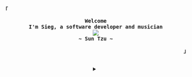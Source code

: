 
<!-- Profile -->
<p align="left"><strong><samp>「</samp></strong></p>
  <p align="center">
    <samp>
      <b>
        Welcome
      <br>
        I'm Sieg, a software developer and musician
      </b>
      <br>
        <image src="https://readme-typing-svg.herokuapp.com?color=80ccf9&font=Iosevka+medium&size=19&center=true&lines=In+the+midst+of+chaos;+++++++++++++++There+is+also+opportunity">
      <br>
      <b>
        ~ Sun Tzu ~
      </b>
    </samp>
  </p>
<p align="right"><strong><samp>」</samp></strong></p>

<br>

<details align="center">
<summary></summary>
<h2></h2><br>
<div align="center">

[![Sieg's github stats](https://github-readme-stats.vercel.app/api?username=JustZark&theme=dracula&show_icons=true)](https://github.com/anuraghazra/github-readme-stats) 

[![Top Langs](https://github-readme-stats.vercel.app/api/top-langs/?username=JustZark&layout=compact&theme=dracula)](https://github.com/anuraghazra/github-readme-stats)
